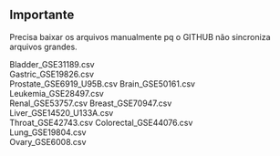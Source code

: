 ## Importante
Precisa baixar os arquivos manualmente pq o GITHUB não sincroniza arquivos grandes.

Bladder_GSE31189.csv     
Gastric_GSE19826.csv      
Prostate_GSE6919_U95B.csv
Brain_GSE50161.csv       
Leukemia_GSE28497.csv     
Renal_GSE53757.csv
Breast_GSE70947.csv      
Liver_GSE14520_U133A.csv  
Throat_GSE42743.csv
Colorectal_GSE44076.csv  
Lung_GSE19804.csv           
Ovary_GSE6008.csv